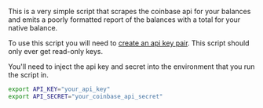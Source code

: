 This is a very simple script that scrapes the coinbase api for your
balances and emits a poorly formatted report of the balances with a
total for your native balance.

To use this script you will need to [create an api key pair](https://help.coinbase.com/en/exchange/managing-my-account/how-to-create-an-api-key). This script should only ever get read-only keys.

You'll need to inject the api key and secret into the environment that you run the script in.

```bash
export API_KEY="your_api_key"
export API_SECRET="your_coinbase_api_secret"
```